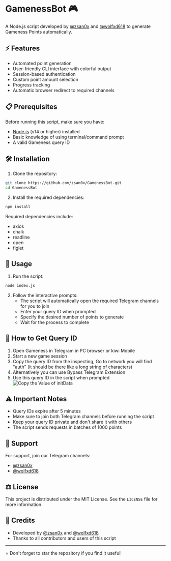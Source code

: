 # GamenessBot 🎮

A Node.js script developed by [@zsan0x](https://t.me/zsan0x) and [@wolfxd618](https://t.me/wolfxd618) to generate Gameness Points automatically.

## ⚡ Features

- Automated point generation
- User-friendly CLI interface with colorful output
- Session-based authentication
- Custom point amount selection
- Progress tracking
- Automatic browser redirect to required channels

## 📋 Prerequisites

Before running this script, make sure you have:

- [Node.js](https://nodejs.org/) (v14 or higher) installed
- Basic knowledge of using terminal/command prompt
- A valid Gameness query ID

## 🛠️ Installation

1. Clone the repository:
```bash
git clone https://github.com/zsan0x/GamenessBot.git
cd GamenessBot
```

2. Install the required dependencies:
```bash
npm install
```

Required dependencies include:
- axios
- chalk
- readline
- open
- figlet

## 🚀 Usage

1. Run the script:
```bash
node index.js
```

2. Follow the interactive prompts:
   - The script will automatically open the required Telegram channels for you to join
   - Enter your query ID when prompted
   - Specify the desired number of points to generate
   - Wait for the process to complete

## 📝 How to Get Query ID

1. Open Gameness in Telegram in PC browser or kiwi Mobile
2. Start a new game session
3. Copy the query ID from the inspecting, Go to network you will find "auth" (it should be there like a long string of characters)
4. Alternatively you can use Bypass Telegram Extension
5. Use this query ID in the script when prompted
![Copy the Value of initData](https://i.postimg.cc/zGgwGFHM/Screenshot-2025-01-14-132216.png)

## ⚠️ Important Notes

- Query IDs expire after 5 minutes
- Make sure to join both Telegram channels before running the script
- Keep your query ID private and don't share it with others
- The script sends requests in batches of 1000 points

## 🤝 Support

For support, join our Telegram channels:
- [@zsan0x](https://t.me/zsan0x)
- [@wolfxd618](https://t.me/wolfxd618)

## ⚖️ License

This project is distributed under the MIT License. See the `LICENSE` file for more information.

## 🙏 Credits

- Developed by [@zsan0x](https://t.me/zsan0x) and [@wolfxd618](https://t.me/wolfxd618)
- Thanks to all contributors and users of this script

---
⭐ Don't forget to star the repository if you find it useful!
